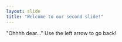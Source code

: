```yaml
---
layout: slide
title: "Welcome to our second slide!"
---
```

"Ohhhh dear..."
Use the left arrow to go back!
